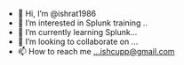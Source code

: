 - 👋 Hi, I’m @ishrat1986
- 👀 I’m interested in Splunk training ..
- 🌱 I’m currently learning Splunk...
- 💞️ I’m looking to collaborate on ...
- 📫 How to reach me ...ishcupp@gmail.com

<!---
ishrat1986/ishrat1986 is a ✨ special ✨ repository because its `README.md` (this file) appears on your GitHub profile.
You can click the Preview link to take a look at your changes.
--->
